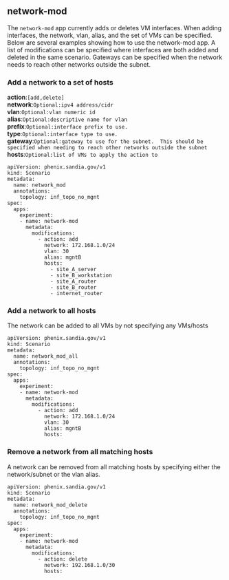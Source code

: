 ## network-mod

The `network-mod` app currently adds or deletes VM interfaces.  When
adding interfaces, the network, vlan, alias, and the set of VMs
can be specified.  Below are several examples showing how to use
the network-mod app.  A list of modifications can be specified where
interfaces are both added and deleted in the same scenario.  Gateways 
can be specified when the network needs to reach other networks outside the subnet.

### Add a network to a set of hosts
**action**:`[add,delete]`  
**network**:`Optional:ipv4 address/cidr`  
**vlan**:`Optional:vlan numeric id`  
**alias**:`Optional:descriptive name for vlan`  
**prefix**:`Optional:interface prefix to use.`  
**type**:`Optional:interface type to use.`  
**gateway**:`Optional:gateway to use for the subnet.  This should be
specified when needing to reach other networks outside the subnet`  
**hosts**:`Optional:list of VMs to apply the action to`  

```
apiVersion: phenix.sandia.gov/v1
kind: Scenario
metadata:
  name: network_mod
  annotations:
    topology: inf_topo_no_mgnt
spec:
  apps:
    experiment:        
    - name: network-mod
      metadata:
        modifications:
          - action: add   
            network: 172.168.1.0/24
            vlan: 30
            alias: mgntB 
            hosts: 
              - site_A_server
              - site_B_workstation
              - site_A_router
              - site_B_router
              - internet_router       
```

### Add a network to all hosts
The network can be added to all VMs by 
not specifying any VMs/hosts

```
apiVersion: phenix.sandia.gov/v1
kind: Scenario
metadata:
  name: network_mod_all
  annotations:
    topology: inf_topo_no_mgnt
spec:
  apps:
    experiment:        
    - name: network-mod
      metadata:
        modifications:
          - action: add   
            network: 172.168.1.0/24
            vlan: 30
            alias: mgntB 
            hosts:    
```

### Remove a network from all matching hosts
A network can be removed from all matching hosts
by specifying either the network/subnet or the 
vlan alias.  

```
apiVersion: phenix.sandia.gov/v1
kind: Scenario
metadata:
  name: network_mod_delete
  annotations:
    topology: inf_topo_no_mgnt
spec:
  apps:
    experiment:        
    - name: network-mod
      metadata:
        modifications:
          - action: delete   
            network: 192.168.1.0/30            
            hosts:    
```


   